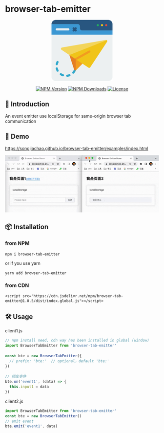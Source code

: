 # browser-tab-emitter

<p align="center">
<a href="https://github.com/songjiachao/browser-tab-emitter"><img height="200" src="https://raw.githubusercontent.com/songjiachao/images/main/browser-tab-emitter/logo.png" alt="browser-tab-emitter"></a>
</p>

<p align="center">
  <a href="https://www.npmjs.com/package/browser-tab-emitter" target="_blank" rel="noopener noreferrer"><img src="https://badgen.net/npm/v/browser-tab-emitter" alt="NPM Version" /></a>
  <a href="https://www.npmjs.com/package/browser-tab-emitter" target="_blank" rel="noopener noreferrer"><img src="https://badgen.net/npm/dt/browser-tab-emitter" alt="NPM Downloads" /></a>
  <a href="https://github.com/songjiachao/browser-tab-emitter/blob/main/LICENSE" target="_blank" rel="noopener noreferrer"><img src="https://badgen.net/github/license/songjiachao/browser-tab-emitter" alt="License" /></a>
</p>

## 📖 Introduction
An event emitter use localStorage for same-origin browser tab communication

## 🎁 Demo
https://songjiachao.github.io/browser-tab-emitter/examples/index.html

![Demo](https://raw.githubusercontent.com/songjiachao/images/main/browser-tab-emitter/demo.gif)

## 📦 Installation

### from NPM

`npm i browser-tab-emitter`

or if you use yarn

`yarn add browser-tab-emitter`

### from CDN

```
<script src="https://cdn.jsdelivr.net/npm/browser-tab-emitter@1.0.5/dist/index.global.js"></script>
```

## 🛠 Usage
client1.js
```js
// npm install need, cdn way has been installed in global (window)
import BrowserTabEmitter from 'browser-tab-emitter'

const bte = new BrowserTabEmitter({
  // prefix: 'bte:'  // optional，default 'bte:'
})

// 绑定事件
bte.on('event1', (data) => {
  this.input1 = data
})
```

client2.js

```js
import BrowserTabEmitter from 'browser-tab-emitter'
const bte = new BrowserTabEmitter()
// emit event
bte.emit('event1', data)
```
